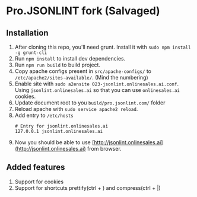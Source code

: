 # Pro.JSONLINT fork (Salvaged)


## Installation

1. After cloning this repo, you'll need grunt. Install it with `sudo npm install -g grunt-cli`
2. Run `npm install` to install dev dependencies.
3. Run `npm run build` to build project.
4. Copy apache configs present in `src/apache-configs/` to `/etc/apache2/sites-available/`. (Mind the numbering)
5. Enable site with `sudo a2ensite 023-jsonlint.onlinesales.ai.conf`. Using `jsonlint.onlinesales.ai` so that you can use `onlinesales.ai` cookies.
6. Update document root to you `build/pro.jsonlint.com/`  folder
7. Reload apache with `sudo service apache2 reload`.
8. Add entry to `/etc/hosts` 
    ```
    # Entry for jsonlint.onlinesales.ai
    127.0.0.1 jsonlint.onlinesales.ai
    ```
9. Now you should be able to use [http://jsonlint.onlinesales.ai](http://jsonlint.onlinesales.ai) from browser.

## Added features
1. Support for cookies
2. Support for shortcuts prettify(ctrl + \) and compress(ctrl + |)
